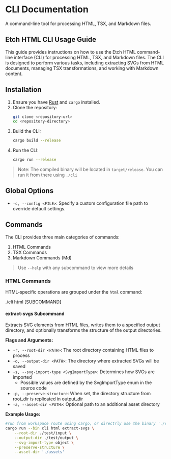 # CLI Documentation

A command-line tool for processing HTML, TSX, and Markdown files.

## Etch HTML CLI Usage Guide

This guide provides instructions on how to use the Etch HTML command-line interface (CLI) for processing HTML, TSX, and Markdown files. The CLI is designed to perform various tasks, including extracting SVGs from HTML documents, managing TSX transformations, and working with Markdown content.

## Installation

1. Ensure you have [Rust](https://www.rust-lang.org/tools/install) and `cargo` installed.
2. Clone the repository:
   ```bash
   git clone <repository-url>
   cd <repository-directory>
   ```
3. Build the CLI:
   ```bash
   cargo build --release
   ```
4. Run the CLI:
   ```bash
   cargo run --release
   ```

> Note: The compiled binary will be located in `target/release`. You can run it from there using `./cli`

## Global Options

- `-c, --config <FILE>`: Specify a custom configuration file path to override default settings.

## Commands

The CLI provides three main categories of commands:
1. HTML Commands
2. TSX Commands
3. Markdown Commands (Md)

> Use `--help` with any subcommand to view more details

### HTML Commands

HTML-specific operations are grouped under the `html` command:

./cli html [SUBCOMMAND]

#### extract-svgs Subcommand

Extracts SVG elements from HTML files, writes them to a specified output directory, and optionally transforms the structure of the output directories.

**Flags and Arguments:**
- `-r, --root-dir <PATH>`: The root directory containing HTML files to process
- `-o, --output-dir <PATH>`: The directory where extracted SVGs will be saved
- `-s, --svg-import-type <SvgImportType>`: Determines how SVGs are imported
  - Possible values are defined by the SvgImportType enum in the source code
- `-p, --preserve-structure`: When set, the directory structure from root_dir is replicated in output_dir
- `-a, --asset-dir <PATH>`: Optional path to an additional asset directory

**Example Usage:**
```bash
#run from workspace route using cargo, or directrly use the binary './etch_cli' with the right file paths
cargo run --bin cli html extract-svgs \
    --root-dir ./test/input \
    --output-dir ./test/output \
    --svg-import-type object \
    --preserve-structure \
    --asset-dir './assets'
```

